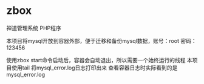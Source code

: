 # zbox

禅道管理系统
PHP程序

本项目将mysql开放到容器外部，便于迁移和备份mysql数据，账号：root 密码：123456

使用zbox start命令启动后，容器会自动退出，所以需要一个始终运行的线程
本项目使用tail 将mysql_error.log日志打印出来 查看容器日志时实际看到的是mysql_error.log
